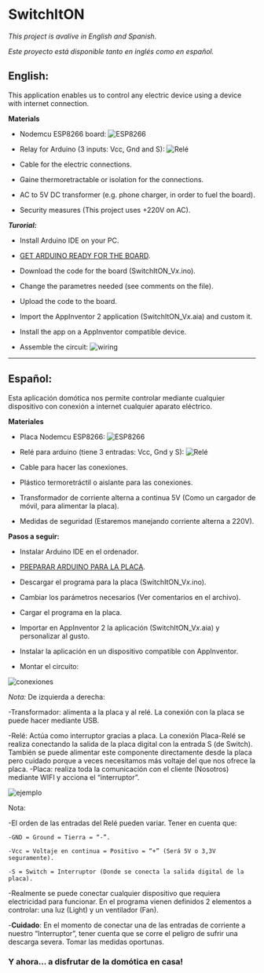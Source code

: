 # SwitchItON

*This project is avalive in English and Spanish.*

*Este proyecto está disponible tanto en inglés como en español.*

## English:

This application enables us to control any electric device using a device with internet connection.

**Materials**

- Nodemcu ESP8266 board:
![ESP8266](https://github.com/Jkutkut/SwitchItON/blob/master/imgs/esp8266.png)

- Relay for Arduino (3 inputs: Vcc, Gnd and S):
![Relé](https://github.com/Jkutkut/SwitchItON/blob/master/imgs/relay.png)

- Cable for the electric connections.

- Gaine thermoretractable or isolation for the connections.

- AC to 5V DC transformer (e.g. phone charger, in order to fuel the board).

- Security measures (This project uses +220V on AC).

***Turorial:***
- Install Arduino IDE on your PC.

- [GET ARDUINO READY FOR THE BOARD](https://www.youtube.com/watch?v=p06NNRq5NTU).

- Download the code for the board (SwitchItON_V*x*.ino).

- Change the parametres needed (see comments on the file).

- Upload the code to the board.

- Import the AppInventor 2 application (SwitchItON_V*x*.aia) and custom it.

- Install the app on a AppInventor compatible device.

- Assemble the circuit:
![wiring](https://github.com/Jkutkut/SwitchItON/blob/master/imgs/wiring.png)

---------------------------------------------------------------------------------------------------------------------


## Español:

Esta aplicación domótica nos permite controlar mediante cualquier dispositivo con conexión a internet cualquier aparato eléctrico. 

**Materiales**

- Placa Nodemcu ESP8266:
![ESP8266](https://github.com/Jkutkut/SwitchItON/blob/master/imgs/esp8266.png)

- Relé para arduino (tiene 3 entradas: Vcc, Gnd y S):
![Relé](https://github.com/Jkutkut/SwitchItON/blob/master/imgs/relay.png)

- Cable para hacer las conexiones.
- Plástico termoretráctil o aislante para las conexiones.
- Transformador de corriente alterna a continua 5V (Como un cargador de móvil, para alimentar la placa).
- Medidas de seguridad (Estaremos manejando corriente alterna a 220V).

**Pasos a seguir:**

- Instalar Arduino IDE en el ordenador.

- [PREPARAR ARDUINO PARA LA PLACA](https://www.youtube.com/watch?v=0g7sazWXfEI).

- Descargar el programa para la placa (SwitchItON_V*x*.ino).

- Cambiar los parámetros necesarios (Ver comentarios en el archivo).

- Cargar el programa en la placa.

- Importar en AppInventor 2 la aplicación (SwitchItON_V*x*.aia) y personalizar al gusto.

- Instalar la aplicación en un dispositivo compatible con AppInventor.

- Montar el circuito:

![conexiones](https://github.com/Jkutkut/SwitchItON/blob/master/imgs/wiring.png)

*Nota:* De izquierda a derecha:
 
  -Transformador: alimenta a la placa y al relé. La conexión con la placa se puede hacer mediante USB.

  -Relé: Actúa como interruptor gracias a placa. La conexión Placa-Relé se realiza conectando la salida de la placa digital con la entrada S (de Switch). También se puede alimentar este componente directamente desde la placa pero cuidado porque a veces necesitamos más voltaje del que nos ofrece la placa.
  -Placa: realiza toda la comunicación con el cliente (Nosotros) mediante WIFI y acciona el “interruptor”.

![ejemplo](https://github.com/Jkutkut/SwitchItON/blob/master/imgs/example.png)


Nota:

  -El orden de las entradas del Relé pueden variar. Tener en cuenta que:
    
    -GND = Ground = Tierra = “-”.
    
    -Vcc = Voltaje en continua = Positivo = “+” (Será 5V o 3,3V seguramente).
    
    -S = Switch = Interruptor (Donde se conecta la salida digital de la placa).

  -Realmente se puede conectar cualquier dispositivo que requiera electricidad para funcionar. En el programa vienen definidos 2 elementos a controlar: una luz (Light) y un ventilador (Fan).
  
  -**Cuidado**: En el momento de conectar una de las entradas de corriente a nuestro “Interruptor”, tener cuenta que se corre el peligro de sufrir una descarga severa. Tomar las medidas oportunas.



### Y ahora… a disfrutar de la domótica en casa!
